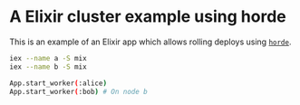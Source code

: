 # A Elixir cluster example using horde

This is an example of an Elixir app which allows rolling deploys using [`horde`](https://hex.pm/packages/horde).

```sh
iex --name a -S mix
iex --name b -S mix
```

```sh
App.start_worker(:alice)
App.start_worker(:bob) # On node b
```
